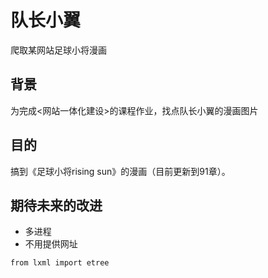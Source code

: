 # 队长小翼
爬取某网站足球小将漫画
  
## 背景  
为完成<网站一体化建设>的课程作业，找点队长小翼的漫画图片
  
## 目的
搞到《足球小将rising sun》的漫画（目前更新到91章）。


## 期待未来的改进
- 多进程
- 不用提供网址
```{python}
from lxml import etree
```
